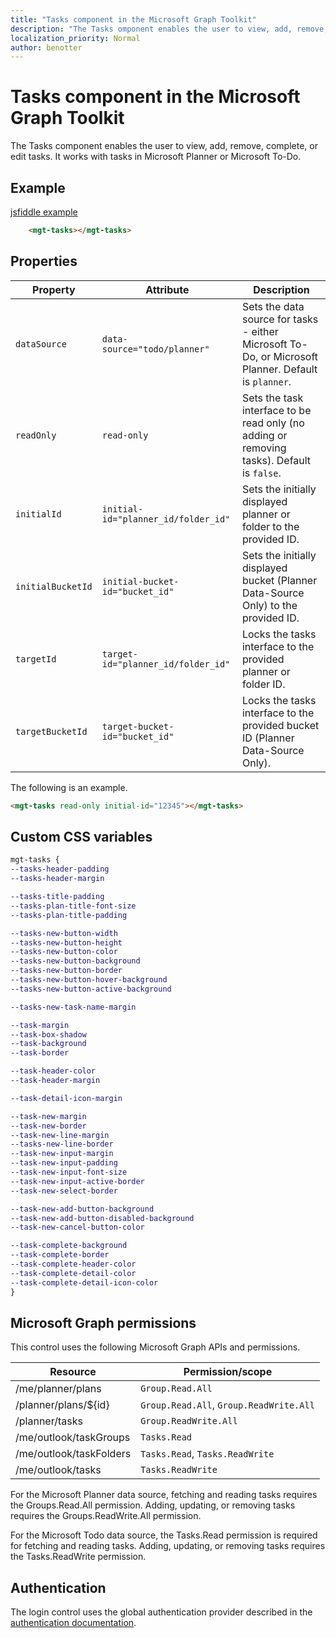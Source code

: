 ```yaml
---
title: "Tasks component in the Microsoft Graph Toolkit"
description: "The Tasks omponent enables the user to view, add, remove, complete, or edit tasks. It works with any tasks in Microsoft Planner or Microsoft To-Do."
localization_priority: Normal
author: benotter
---
```


# Tasks component in the Microsoft Graph Toolkit

The Tasks component enables the user to view, add, remove, complete, or edit tasks. It works with tasks in Microsoft Planner or Microsoft To-Do.

## Example

[jsfiddle example](https://jsfiddle.net/metulev/qhg68m31/)

````html
    <mgt-tasks></mgt-tasks>
````

## Properties

| Property | Attribute | Description |
| -- | -- | -- |
| `dataSource` | `data-source="todo/planner"` | Sets the data source for tasks - either Microsoft To-Do, or Microsoft Planner. Default is `planner`. |
| `readOnly` | `read-only` | Sets the task interface to be read only (no adding or removing tasks). Default is `false`. |
| `initialId` | `initial-id="planner_id/folder_id"` | Sets the initially displayed planner or folder to the provided ID. |
| `initialBucketId` | `initial-bucket-id="bucket_id"` | Sets the initially displayed bucket (Planner Data-Source Only) to the provided ID. |
| `targetId` | `target-id="planner_id/folder_id"` | Locks the tasks interface to the provided planner or folder ID. |
| `targetBucketId` | `target-bucket-id="bucket_id"` | Locks the tasks interface to the provided bucket ID (Planner Data-Source Only). |

The following is an example.

````html
<mgt-tasks read-only initial-id="12345"></mgt-tasks>
````

## Custom CSS variables

````css
mgt-tasks {
--tasks-header-padding
--tasks-header-margin 

--tasks-title-padding
--tasks-plan-title-font-size
--tasks-plan-title-padding

--tasks-new-button-width
--tasks-new-button-height
--tasks-new-button-color
--tasks-new-button-background
--tasks-new-button-border
--tasks-new-button-hover-background
--tasks-new-button-active-background

--tasks-new-task-name-margin

--task-margin
--task-box-shadow
--task-background
--task-border

--task-header-color
--task-header-margin

--task-detail-icon-margin

--task-new-margin
--task-new-border
--task-new-line-margin
--tasks-new-line-border
--task-new-input-margin
--task-new-input-padding
--task-new-input-font-size
--task-new-input-active-border
--task-new-select-border

--task-new-add-button-background
--task-new-add-button-disabled-background
--task-new-cancel-button-color

--task-complete-background
--task-complete-border
--task-complete-header-color
--task-complete-detail-color
--task-complete-detail-icon-color
}
````

## Microsoft Graph permissions

This control uses the following Microsoft Graph APIs and permissions.

| Resource | Permission/scope |
| - | - |
| /me/planner/plans | `Group.Read.All` |
| /planner/plans/${id} | `Group.Read.All`, `Group.ReadWrite.All` |
| /planner/tasks | `Group.ReadWrite.All` |
| /me/outlook/taskGroups | `Tasks.Read` |
| /me/outlook/taskFolders | `Tasks.Read`, `Tasks.ReadWrite` |
| /me/outlook/tasks | `Tasks.ReadWrite` |

For the Microsoft Planner data source, fetching and reading tasks requires the Groups.Read.All permission. Adding, updating, or removing tasks requires the Groups.ReadWrite.All permission.

For the Microsoft Todo data source, the Tasks.Read permission is required for fetching and reading tasks. Adding, updating, or removing tasks requires the Tasks.ReadWrite permission.

## Authentication

The login control uses the global authentication provider described in the [authentication documentation](./../providers.md).
